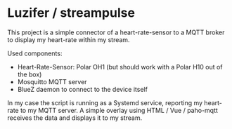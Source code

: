 # Luzifer / streampulse

This project is a simple connector of a heart-rate-sensor to a MQTT broker to display my heart-rate within my stream.

Used components:

- Heart-Rate-Sensor: Polar OH1 (but should work with a Polar H10 out of the box)
- Mosquitto MQTT server
- BlueZ daemon to connect to the device itself

In my case the script is running as a Systemd service, reporting my heart-rate to my MQTT server. A simple overlay using HTML / Vue / paho-mqtt receives the data and displays it to my stream.
